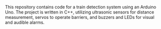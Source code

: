 This repository contains code for a train detection system using an Arduino Uno. The project is written in C++, utilizing ultrasonic sensors for distance measurement, servos to operate barriers, and buzzers and LEDs for visual and audible alarms.
